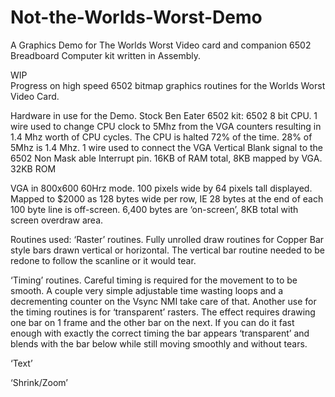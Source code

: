 # Not-the-Worlds-Worst-Demo
A Graphics Demo for The Worlds Worst Video card and companion 6502 Breadboard Computer kit written in Assembly.



WIP   
Progress on high speed 6502 bitmap graphics routines for the Worlds Worst Video Card.

Hardware in use for the Demo.
Stock Ben Eater 6502 kit:
6502 8 bit CPU. 
1 wire used to change CPU clock to 5Mhz from the VGA counters resulting in 1.4 Mhz worth of CPU cycles. The CPU is halted 72% of the time. 28% of 5Mhz is 1.4 Mhz.
1 wire used to connect the VGA Vertical Blank signal to the 6502 Non Mask able Interrupt pin.
16KB of RAM total, 8KB mapped by VGA.
32KB ROM


VGA in 800x600 60Hrz mode.
100 pixels wide by 64 pixels tall displayed. Mapped to $2000 as 128 bytes wide per row, IE 28 bytes at the end of each 100 byte line is off-screen.  6,400 bytes are ‘on-screen’, 8KB total with screen overdraw area.

Routines used:
‘Raster’ routines. Fully unrolled draw routines for Copper Bar style bars drawn vertical or horizontal. The vertical bar routine needed to be redone to follow the scanline or it would tear. 

‘Timing’ routines. Careful timing is required for the movement to to be smooth. A couple very simple adjustable time wasting loops and a decrementing counter on the Vsync NMI take care of that.
Another use for the timing routines is for ‘transparent’ rasters. The effect requires drawing one bar on 1 frame and the other bar on the next. If you can do it fast enough with exactly the correct timing the bar appears ‘transparent’ and blends with the bar below while still moving smoothly and without tears.

‘Text’


‘Shrink/Zoom’



  
